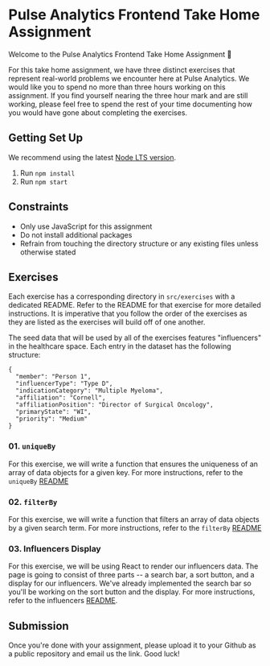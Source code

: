 # Pulse Analytics Frontend Take Home Assignment

Welcome to the Pulse Analytics Frontend Take Home Assignment 👋

For this take home assignment, we have three distinct exercises that represent real-world problems we encounter here at Pulse Analytics. We would like you to spend no more than three hours working on this assignment. If you find yourself nearing the three hour mark and are still working, please feel free to spend the rest of your time documenting how you would have gone about completing the exercises.

## Getting Set Up

We recommend using the latest [Node LTS version](https://nodejs.org/en/).

1. Run `npm install`
2. Run `npm start`

## Constraints

- Only use JavaScript for this assignment
- Do not install additional packages
- Refrain from touching the directory structure or any existing files unless otherwise stated

## Exercises

Each exercise has a corresponding directory in `src/exercises` with a dedicated README. Refer to the README for that exercise for more detailed instructions. It is imperative that you follow the order of the exercises as they are listed as the exercises will build off of one another.

The seed data that will be used by all of the exercises features "influencers" in the healthcare space. Each entry in the dataset has the following structure:

```
{
  "member": "Person 1",
  "influencerType": "Type D",
  "indicationCategory": "Multiple Myeloma",
  "affiliation": "Cornell",
  "affiliationPosition": "Director of Surgical Oncology",
  "primaryState": "WI",
  "priority": "Medium"
}
```

### 01. `uniqueBy`

For this exercise, we will write a function that ensures the uniqueness of an array of data objects for a given key. For more instructions, refer to the `uniqueBy` [README](https://github.com/pulse-analytics/pulse-analytics-coding-exercise/tree/main/src/exercises/exercise_1_uniqueBy)

### 02. `filterBy`

For this exercise, we will write a function that filters an array of data objects by a given search term. For more instructions, refer to the `filterBy` [README](https://github.com/pulse-analytics/pulse-analytics-coding-exercise/tree/main/src/exercises/exercise_2_filterBy)

### 03. Influencers Display

For this exercise, we will be using React to render our influencers data. The page is going to consist of three parts -- a search bar, a sort button, and a display for our influencers. We've already implemented the search bar so you'll be working on the sort button and the display. For more instructions, refer to the influencers [README](https://github.com/pulse-analytics/pulse-analytics-coding-exercise/tree/main/src/exercises/exercise_3_influencers).

## Submission

Once you're done with your assignment, please upload it to your Github as a public repository and email us the link. Good luck!
